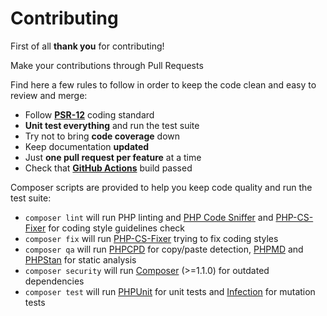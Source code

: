 # Contributing

First of all **thank you** for contributing!

Make your contributions through Pull Requests

Find here a few rules to follow in order to keep the code clean and easy to review and merge:

- Follow **[PSR-12](https://github.com/php-fig/fig-standards/blob/master/accepted/PSR-12-extended-coding-style-guide.md)** coding standard
- **Unit test everything** and run the test suite
- Try not to bring **code coverage** down
- Keep documentation **updated**
- Just **one pull request per feature** at a time
- Check that **[GitHub Actions](https://github.com/juliangut/slim-php-di/actions)** build passed

Composer scripts are provided to help you keep code quality and run the test suite:

- `composer lint` will run PHP linting and [PHP Code Sniffer](https://github.com/squizlabs/PHP_CodeSniffer) and [PHP-CS-Fixer](https://github.com/FriendsOfPhp/PHP-CS-Fixer) for coding style guidelines check
- `composer fix` will run [PHP-CS-Fixer](https://github.com/FriendsOfPhp/PHP-CS-Fixer) trying to fix coding styles
- `composer qa` will run [PHPCPD](https://github.com/sebastianbergmann/phpcpd) for copy/paste detection, [PHPMD](https://github.com/phpmd/phpmd) and [PHPStan](https://github.com/phpstan/phpstan) for static analysis
- `composer security` will run [Composer](https://getcomposer.org) (>=1.1.0) for outdated dependencies
- `composer test` will run [PHPUnit](https://github.com/sebastianbergmann/phpunit) for unit tests and [Infection](https://github.com/infection/infection) for mutation tests
